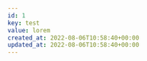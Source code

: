 ```yaml
---
id: 1
key: test
value: lorem
created_at: 2022-08-06T10:58:40+00:00
updated_at: 2022-08-06T10:58:40+00:00
---
```

